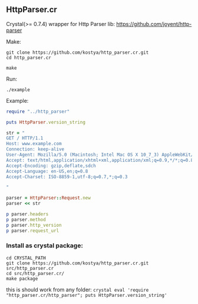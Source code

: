 HttpParser.cr
-------------

Crystal(>= 0.7.4) wrapper for Http Parser lib: https://github.com/joyent/http-parser

Make:

```
git clone https://github.com/kostya/http_parser.cr.git
cd http_parser.cr

make
```

Run:
```
./example
```


Example:
```ruby
require "../http_parser"

puts HttpParser.version_string

str = "
GET / HTTP/1.1
Host: www.example.com
Connection: keep-alive
User-Agent: Mozilla/5.0 (Macintosh; Intel Mac OS X 10_7_3) AppleWebKit/535.11 (KHTML, like Gecko) Chrome/17.0.963.78 S
Accept: text/html,application/xhtml+xml,application/xml;q=0.9,*/*;q=0.8
Accept-Encoding: gzip,deflate,sdch
Accept-Language: en-US,en;q=0.8
Accept-Charset: ISO-8859-1,utf-8;q=0.7,*;q=0.3

"

parser = HttpParser::Request.new
parser << str

p parser.headers
p parser.method
p parser.http_version
p parser.request_url
```


### Install as crystal package:
```
cd CRYSTAL_PATH
git clone https://github.com/kostya/http_parser.cr.git src/http_parser.cr
cd src/http_parser.cr/
make package
```

this is should work from any folder:
`crystal eval 'require "http_parser.cr/http_parser"; puts HttpParser.version_string'`
